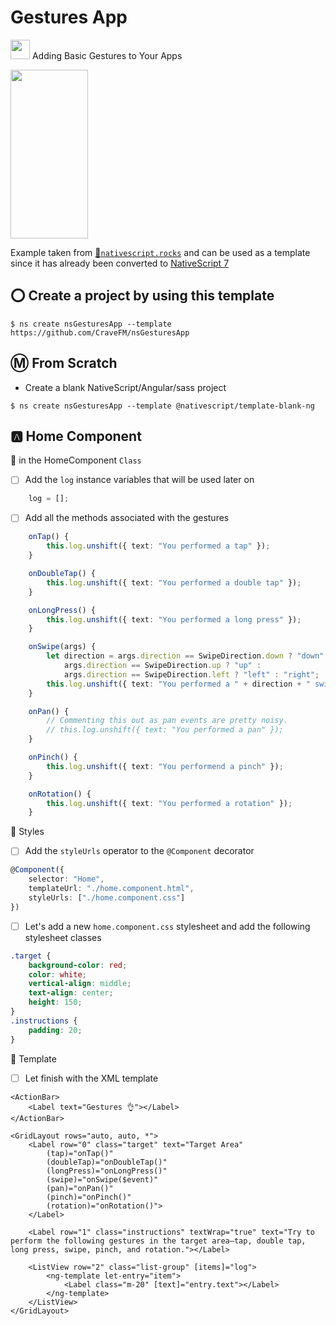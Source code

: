 # Gestures App

[<img src="https://github.com/angular/angular/blob/master/aio/src/assets/images/logos/angular/angular.png" width="31" height="31"></img>](https://play.nativescript.org/?template=play-ng&id=Wh9rvG&v=49) Adding Basic Gestures to Your Apps

[<img src="https://raw.githubusercontent.com/NativeScript/code-samples/master/screens/basic-gestures.png" width="124" height="270"></img>](https://play.nativescript.org/?template=play-ng&id=Wh9rvG&v=49)

Example taken from [:bookmark:`nativescript.rocks`](https://plugins.nativescript.rocks/samples) and can be used as a template since it has already been converted to [NativeScript 7](https://nativescript.org/blog/nativescript-7-announcement)

## :o: Create a project by using this template

```
$ ns create nsGesturesApp --template https://github.com/CraveFM/nsGesturesApp
```


## :m: From Scratch

* Create a blank NativeScript/Angular/sass project

```
$ ns create nsGesturesApp --template @nativescript/template-blank-ng
```

## :a: Home Component

:round_pushpin: in the HomeComponent `Class`

- [ ] Add the `log` instance variables that will be used later on

```typescript
    log = [];
```

- [ ] Add all the methods associated with the gestures

```typescript
    onTap() {
        this.log.unshift({ text: "You performed a tap" });
    }

    onDoubleTap() {
        this.log.unshift({ text: "You performed a double tap" });
    }

    onLongPress() {
        this.log.unshift({ text: "You performed a long press" });
    }

    onSwipe(args) {
        let direction = args.direction == SwipeDirection.down ? "down" :
            args.direction == SwipeDirection.up ? "up" :
            args.direction == SwipeDirection.left ? "left" : "right";
        this.log.unshift({ text: "You performed a " + direction + " swipe" });
    }

    onPan() {
        // Commenting this out as pan events are pretty noisy.
        // this.log.unshift({ text: "You performed a pan" });
    }

    onPinch() {
        this.log.unshift({ text: "You performend a pinch" });
    }

    onRotation() {
        this.log.unshift({ text: "You performed a rotation" });
    }
```

:round_pushpin: Styles

- [ ] Add the `styleUrls` operator to the `@Component` decorator

```typescript
@Component({
    selector: "Home",
    templateUrl: "./home.component.html",
    styleUrls: ["./home.component.css"]
})
```

- [ ] Let's add a new `home.component.css` stylesheet and add the following stylesheet classes

```css
.target {
    background-color: red;
    color: white;
    vertical-align: middle;
    text-align: center;
    height: 150;
}
.instructions {
    padding: 20;
}
```


:round_pushpin: Template

- [ ] Let finish with the XML template

```
<ActionBar>
    <Label text="Gestures 👌"></Label>
</ActionBar>
```

```
<GridLayout rows="auto, auto, *">
	<Label row="0" class="target" text="Target Area"
		(tap)="onTap()"
		(doubleTap)="onDoubleTap()"
		(longPress)="onLongPress()"
		(swipe)="onSwipe($event)"
		(pan)="onPan()"
		(pinch)="onPinch()"
		(rotation)="onRotation()">
	</Label>

	<Label row="1" class="instructions" textWrap="true" text="Try to perform the following gestures in the target area—tap, double tap, long press, swipe, pinch, and rotation."></Label>

	<ListView row="2" class="list-group" [items]="log">
		<ng-template let-entry="item">
			<Label class="m-20" [text]="entry.text"></Label>
		</ng-template>
	</ListView>
</GridLayout>
```


